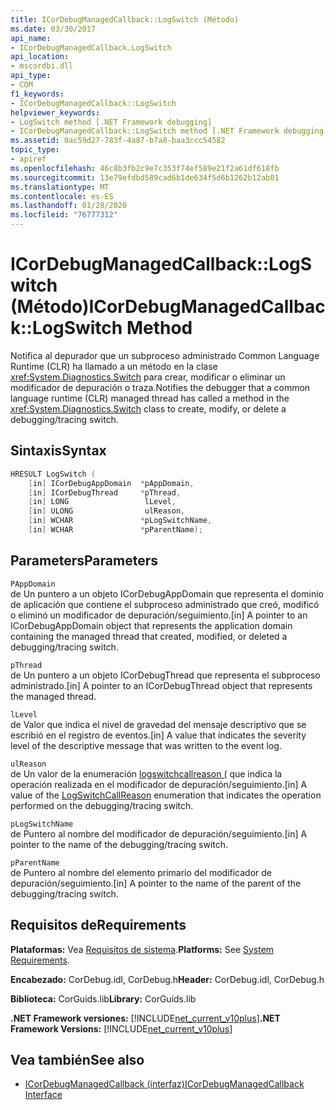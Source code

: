 ```yaml
---
title: ICorDebugManagedCallback::LogSwitch (Método)
ms.date: 03/30/2017
api_name:
- ICorDebugManagedCallback.LogSwitch
api_location:
- mscordbi.dll
api_type:
- COM
f1_keywords:
- ICorDebugManagedCallback::LogSwitch
helpviewer_keywords:
- LogSwitch method [.NET Framework debugging]
- ICorDebugManagedCallback::LogSwitch method [.NET Framework debugging]
ms.assetid: 0ac59d27-783f-4a87-b7a8-baa3ccc54582
topic_type:
- apiref
ms.openlocfilehash: 46c8b3fb2c9e7c353f74ef589e21f2a61df618fb
ms.sourcegitcommit: 13e79efdbd589cad6b1de634f5d6b1262b12ab01
ms.translationtype: MT
ms.contentlocale: es-ES
ms.lasthandoff: 01/28/2020
ms.locfileid: "76777312"
---
```

# <a name="icordebugmanagedcallbacklogswitch-method"></a><span data-ttu-id="1afa6-102">ICorDebugManagedCallback::LogSwitch (Método)</span><span class="sxs-lookup"><span data-stu-id="1afa6-102">ICorDebugManagedCallback::LogSwitch Method</span></span>
<span data-ttu-id="1afa6-103">Notifica al depurador que un subproceso administrado Common Language Runtime (CLR) ha llamado a un método en la clase <xref:System.Diagnostics.Switch> para crear, modificar o eliminar un modificador de depuración o traza.</span><span class="sxs-lookup"><span data-stu-id="1afa6-103">Notifies the debugger that a common language runtime (CLR) managed thread has called a method in the <xref:System.Diagnostics.Switch> class to create, modify, or delete a debugging/tracing switch.</span></span>  
  
## <a name="syntax"></a><span data-ttu-id="1afa6-104">Sintaxis</span><span class="sxs-lookup"><span data-stu-id="1afa6-104">Syntax</span></span>  
  
```cpp  
HRESULT LogSwitch (  
    [in] ICorDebugAppDomain  *pAppDomain,  
    [in] ICorDebugThread     *pThread,  
    [in] LONG                 lLevel,  
    [in] ULONG                ulReason,  
    [in] WCHAR               *pLogSwitchName,  
    [in] WCHAR               *pParentName);  
```  
  
## <a name="parameters"></a><span data-ttu-id="1afa6-105">Parameters</span><span class="sxs-lookup"><span data-stu-id="1afa6-105">Parameters</span></span>  
 `PAppDomain`  
 <span data-ttu-id="1afa6-106">de Un puntero a un objeto ICorDebugAppDomain que representa el dominio de aplicación que contiene el subproceso administrado que creó, modificó o eliminó un modificador de depuración/seguimiento.</span><span class="sxs-lookup"><span data-stu-id="1afa6-106">[in] A pointer to an ICorDebugAppDomain object that represents the application domain containing the managed thread that created, modified, or deleted a debugging/tracing switch.</span></span>  
  
 `pThread`  
 <span data-ttu-id="1afa6-107">de Un puntero a un objeto ICorDebugThread que representa el subproceso administrado.</span><span class="sxs-lookup"><span data-stu-id="1afa6-107">[in] A pointer to an ICorDebugThread object that represents the managed thread.</span></span>  
  
 `lLevel`  
 <span data-ttu-id="1afa6-108">de Valor que indica el nivel de gravedad del mensaje descriptivo que se escribió en el registro de eventos.</span><span class="sxs-lookup"><span data-stu-id="1afa6-108">[in] A value that indicates the severity level of the descriptive message that was written to the event log.</span></span>  
  
 `ulReason`  
 <span data-ttu-id="1afa6-109">de Un valor de la enumeración [logswitchcallreason (](logswitchcallreason-enumeration.md) que indica la operación realizada en el modificador de depuración/seguimiento.</span><span class="sxs-lookup"><span data-stu-id="1afa6-109">[in] A value of the [LogSwitchCallReason](logswitchcallreason-enumeration.md) enumeration that indicates the operation performed on the debugging/tracing switch.</span></span>  
  
 `pLogSwitchName`  
 <span data-ttu-id="1afa6-110">de Puntero al nombre del modificador de depuración/seguimiento.</span><span class="sxs-lookup"><span data-stu-id="1afa6-110">[in] A pointer to the name of the debugging/tracing switch.</span></span>  
  
 `pParentName`  
 <span data-ttu-id="1afa6-111">de Puntero al nombre del elemento primario del modificador de depuración/seguimiento.</span><span class="sxs-lookup"><span data-stu-id="1afa6-111">[in] A pointer to the name of the parent of the debugging/tracing switch.</span></span>  
  
## <a name="requirements"></a><span data-ttu-id="1afa6-112">Requisitos de</span><span class="sxs-lookup"><span data-stu-id="1afa6-112">Requirements</span></span>  
 <span data-ttu-id="1afa6-113">**Plataformas:** Vea [Requisitos de sistema](../../../../docs/framework/get-started/system-requirements.md).</span><span class="sxs-lookup"><span data-stu-id="1afa6-113">**Platforms:** See [System Requirements](../../../../docs/framework/get-started/system-requirements.md).</span></span>  
  
 <span data-ttu-id="1afa6-114">**Encabezado:** CorDebug.idl, CorDebug.h</span><span class="sxs-lookup"><span data-stu-id="1afa6-114">**Header:** CorDebug.idl, CorDebug.h</span></span>  
  
 <span data-ttu-id="1afa6-115">**Biblioteca:** CorGuids.lib</span><span class="sxs-lookup"><span data-stu-id="1afa6-115">**Library:** CorGuids.lib</span></span>  
  
 <span data-ttu-id="1afa6-116">**.NET Framework versiones:** [!INCLUDE[net_current_v10plus](../../../../includes/net-current-v10plus-md.md)]</span><span class="sxs-lookup"><span data-stu-id="1afa6-116">**.NET Framework Versions:** [!INCLUDE[net_current_v10plus](../../../../includes/net-current-v10plus-md.md)]</span></span>  
  
## <a name="see-also"></a><span data-ttu-id="1afa6-117">Vea también</span><span class="sxs-lookup"><span data-stu-id="1afa6-117">See also</span></span>

- [<span data-ttu-id="1afa6-118">ICorDebugManagedCallback (interfaz)</span><span class="sxs-lookup"><span data-stu-id="1afa6-118">ICorDebugManagedCallback Interface</span></span>](icordebugmanagedcallback-interface.md)
